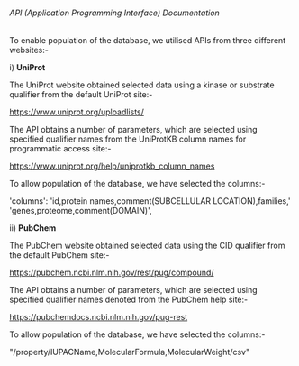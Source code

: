 ###### API (Application Programming Interface) Documentation

To enable population of the database, we utilised APIs from three different websites:-

i)	**UniProt**

The UniProt website obtained selected data using a kinase or substrate qualifier from the default UniProt site:-

https://www.uniprot.org/uploadlists/

The API obtains a number of parameters, which are selected using specified qualifier names from the UniProtKB column names for programmatic access site:-

https://www.uniprot.org/help/uniprotkb_column_names

To allow population of the database, we have selected the columns:-

'columns': 'id,protein names,comment(SUBCELLULAR LOCATION),families,'
                   'genes,proteome,comment(DOMAIN)',

ii)	**PubChem** 

The PubChem website obtained selected data using the CID qualifier from the default PubChem site:-

https://pubchem.ncbi.nlm.nih.gov/rest/pug/compound/

The API obtains a number of parameters, which are selected using specified qualifier names denoted from the PubChem help site:-

https://pubchemdocs.ncbi.nlm.nih.gov/pug-rest

To allow population of the database, we have selected the columns:-

"/property/IUPACName,MolecularFormula,MolecularWeight/csv"
